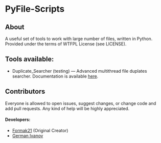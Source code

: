 # PyFile-Scripts
## About
A useful set of tools to work with large number of files, written in Python. Provided under the terms of WTFPL License (see LICENSE).

## Tools available:
- Duplicate_Searcher (testing) — Advanced multithread file duplates searcher. Documentation is available [here](docs/duplicate_searcher.md).


## Contributors
Everyone is allowed to open issues, suggest changes, or change code and add pull requests. Any kind of help will be highly appreciated. 
#### Developers:
- [Formak21](https://github.com/Formak21) (Original Creator)
- [German Ivanov](https://github.com/germanivanov0719)


